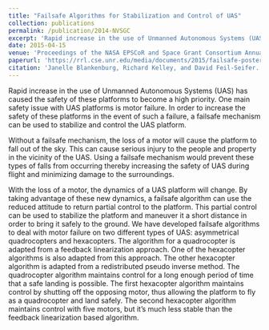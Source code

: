 ```yaml
---
title: "Failsafe Algorithms for Stabilization and Control of UAS"
collection: publications
permalink: /publication/2014-NVSGC
excerpt: 'Rapid increase in the use of Unmanned Autonomous Systems (UAS) has caused the safety of these platforms to become a high priority. One main safety issue with UAS platforms is motor failure. In order to increase the safety of these platforms in the event of such a failure, a failsafe mechanism can be used to stabilize and control the UAS platform.'
date: 2015-04-15
venue: 'Proceedings of the NASA EPSCoR and Space Grant Consortium Annual Meeting'
paperurl: 'https://rrl.cse.unr.edu/media/documents/2015/failsafe-poster_1.pdf'
citation: 'Janelle Blankenburg, Richard Kelley, and David Feil-Seifer. "Failsafe Algorithms for Stabilization and Control of UAS Platforms," Poster Paper in Proceedings of the NASA EPSCoR and Space Grant Consortium Annual Meeting. Las Vegas, NV. April, 2015.'
---
```


Rapid increase in the use of Unmanned Autonomous Systems (UAS) has caused the safety of these platforms to become a high priority. One main safety issue with UAS platforms is motor failure. In order to increase the safety of these platforms in the event of such a failure, a failsafe mechanism can be used to stabilize and control the UAS platform.

Without a failsafe mechanism, the loss of a motor will cause the platform to fall out of the sky. This can cause serious injury to the people and property in the vicinity of the UAS. Using a failsafe mechanism would prevent these types of falls from occurring thereby increasing the safety of UAS during flight and minimizing damage to the surroundings.

With the loss of a motor, the dynamics of a UAS platform will change. By taking advantage of these new dynamics, a failsafe algorithm can use the reduced attitude to return partial control to the platform. This partial control can be used to stabilize the platform and maneuver it a short distance in order to bring it safely to the ground. We have developed failsafe algorithms to deal with motor failure on two different types of UAS: asymmetrical quadrocopters and hexacopters.
The algorithm for a quadrocopter is adapted from a feedback linearization approach. One of the hexacopter algorithms is also adapted from this approach. The other hexacopter algorithm is adapted from a redistributed pseudo inverse method. The quadrocopter algorithm maintains control for a long enough period of time that a safe landing is possible. The first hexacopter algorithm maintains control by shutting off the opposing motor, thus allowing the platform to fly as a quadrocopter and land safely. The second hexacopter algorithm maintains control with five motors, but it’s much less stable than the feedback linearization based algorithm.
